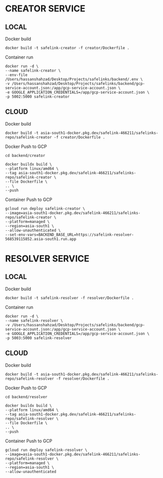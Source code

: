 # CREATOR SERVICE

## LOCAL

Docker build

```
docker build -t safelink-creator -f creator/Dockerfile .
```

Container run

```
docker run -d \
--name safelink-creator \
--env-file /Users/hassanshahzad/Desktop/Projects/safelinks/backend/.env \
-v /Users/hassanshahzad/Desktop/Projects/safelinks/backend/gcp-service-account.json:/app/gcp-service-account.json \
-e GOOGLE_APPLICATION_CREDENTIALS=/app/gcp-service-account.json \
-p 5002:5000 safelink-creator
```

## CLOUD

Docker build

```
docker build -t asia-south1-docker.pkg.dev/safelink-466211/safelinks-repo/safelink-creator -f creator/Dockerfile .
```

Docker Push to GCP

```
cd backend/creator

docker buildx build \
--platform linux/amd64 \
--tag asia-south1-docker.pkg.dev/safelink-466211/safelinks-repo/safelink-creator \
--file Dockerfile \
.. \
--push
```

Container Push to GCP
```
gcloud run deploy safelink-creator \
--image=asia-south1-docker.pkg.dev/safelink-466211/safelinks-repo/safelink-creator \
--platform=managed \
--region=asia-south1 \
--allow-unauthenticated \
--set-env-vars=BACKEND_BASE_URL=https://safelink-resolver-568539115852.asia-south1.run.app
```

# RESOLVER SERVICE

## LOCAL

Docker build

```
docker build -t safelink-resolver -f resolver/Dockerfile .
```

Container run

```
docker run -d \
--name safelink-resolver \
-v /Users/hassanshahzad/Desktop/Projects/safelinks/backend/gcp-service-account.json:/app/gcp-service-account.json \
-e GOOGLE_APPLICATION_CREDENTIALS=/app/gcp-service-account.json \
-p 5003:5000 safelink-resolver
```

## CLOUD

Docker build

```
docker build -t asia-south1-docker.pkg.dev/safelink-466211/safelinks-repo/safelink-resolver -f resolver/Dockerfile .
```

Docker Push to GCP

```
cd backend/resolver

docker buildx build \
--platform linux/amd64 \
--tag asia-south1-docker.pkg.dev/safelink-466211/safelinks-repo/safelink-resolver \
--file Dockerfile \
.. \
--push
```

Container Push to GCP
```
gcloud run deploy safelink-resolver \
--image=asia-south1-docker.pkg.dev/safelink-466211/safelinks-repo/safelink-resolver \
--platform=managed \
--region=asia-south1 \
--allow-unauthenticated  
```
